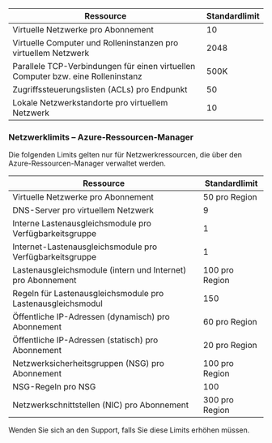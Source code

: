 
| Ressource | Standardlimit
--- | ---
| Virtuelle Netzwerke pro Abonnement | 10
| Virtuelle Computer und Rolleninstanzen pro virtuellem Netzwerk | 2048
| Parallele TCP-Verbindungen für einen virtuellen Computer bzw. eine Rolleninstanz | 500K
| Zugriffssteuerungslisten (ACLs) pro Endpunkt | 50
| Lokale Netzwerkstandorte pro virtuellem Netzwerk | 10

### Netzwerklimits – Azure-Ressourcen-Manager

Die folgenden Limits gelten nur für Netzwerkressourcen, die über den Azure-Ressourcen-Manager verwaltet werden.

| Ressource | Standardlimit
--- | ---
| Virtuelle Netzwerke pro Abonnement | 50 pro Region
| DNS-Server pro virtuellem Netzwerk | 9
| Interne Lastenausgleichsmodule pro Verfügbarkeitsgruppe | 1
| Internet-Lastenausgleichsmodule pro Verfügbarkeitsgruppe | 1
| Lastenausgleichsmodule (intern und Internet) pro Abonnement | 100 pro Region
| Regeln für Lastenausgleichsmodule pro Lastenausgleichsmodul | 150
| Öffentliche IP-Adressen (dynamisch) pro Abonnement | 60 pro Region
| Öffentliche IP-Adressen (statisch) pro Abonnement | 20 pro Region
| Netzwerksicherheitsgruppen (NSG) pro Abonnement | 100 pro Region
| NSG-Regeln pro NSG | 100
| Netzwerkschnittstellen (NIC) pro Abonnement | 300 pro Region

Wenden Sie sich an den Support, falls Sie diese Limits erhöhen müssen.

<!---HONumber=August15_HO6-->